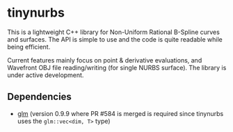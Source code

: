 # tinynurbs

This is a lightweight C++ library for Non-Uniform Rational B-Spline curves and surfaces. The API is simple to use and the code is quite readable while being efficient.

Current features mainly focus on point & derivative evaluations, and Wavefront OBJ file reading/writing (for single NURBS surface). The library is under active development.

## Dependencies

* [glm] (version 0.9.9 where PR #584 is merged is required since tinynurbs uses the `glm::vec<dim, T>` type)

[glm]: https://github.com/g-truc/glm